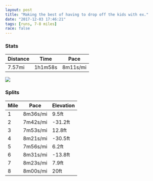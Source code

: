 ```yaml
---
layout: post
title: "Making the best of having to drop off the kids with ex."
date: "2017-12-03 17:46:21"
tags: [runs, 7-8 miles]
race: false
---
```


### Stats

| Distance | Time | Pace |
|----------|------|------|
|7.57mi|1h1m58s|8m11s/mi|

<img src='https://maps.googleapis.com/maps/api/staticmap?maptype=roadmap&path=enc:o{hwFllcbMoOrDsk@vnAg[tj@EzC}DdKaZbj@oUfi@sX|jAkCjByGvW_`@flBrEw\jCi@`HmXk@a@v@TwAoGue@{Lyp@cHeFbCwFvGAtBoHpCyEbJqDvQyBlAuAvEXrDfHnG[vAnEhJ&key=AIzaSyC1MId7bFpkLXNAaYhBSTb8jLyiSqzbDtM&size=800x800&markers=color:yellow|label:S|40.68296,-73.91447&markers=color:green|label:F|40.73342000000001,-73.98564000000005'>

### Splits

| Mile | Pace | Elevation |
|------|------|-----------|
|1|8m36s/mi|9.5ft|
|2|7m42s/mi|-31.2ft|
|3|7m53s/mi|12.8ft|
|4|8m21s/mi|-30.5ft|
|5|7m56s/mi|6.2ft|
|6|8m31s/mi|-13.8ft|
|7|8m23s/mi|7.9ft|
|8|8m00s/mi|20ft|
